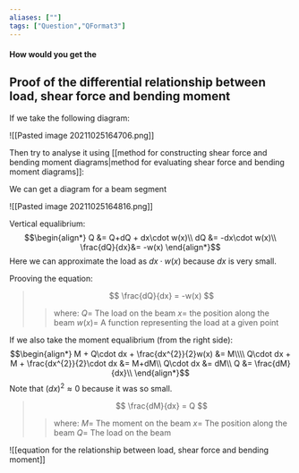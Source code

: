 ```yaml
---
aliases: [""]
tags: ["Question","QFormat3"]
---
```


#### How would you get the
## Proof of the differential relationship between load, shear force and bending moment

If we take the following diagram:

![[Pasted image 20211025164706.png]]

Then try to analyse it using [[method for constructing shear force and bending moment diagrams|method for evaluating shear force and bending moment diagrams]]:

We can get a diagram for a beam segment

![[Pasted image 20211025164816.png]]

Vertical equalibrium:
$$\begin{align*}
Q &= Q+dQ + dx\cdot w(x)\\
dQ &= -dx\cdot w(x)\\
\frac{dQ}{dx}&= -w(x)
\end{align*}$$
Here we can approximate the load as $dx\cdot w(x)$ because $dx$ is very small.

Prooving the equation:

> $$ \frac{dQ}{dx} = -w(x) $$ 
>> where:
>> $Q=$ The load on the beam
>> $x=$ the position along the beam
>> $w(x)=$ A function representing the load at a given point

If we also take the moment equalibrium (from the right side):
$$\begin{align*}
M + Q\cdot dx + \frac{dx^{2}}{2}w(x) &= M\\\\
Q\cdot dx + M + \frac{dx^{2}}{2}\cdot dx &= M+dM\\
Q\cdot dx &= dM\\
 Q &= \frac{dM}{dx}\\
\end{align*}$$
Note that $(dx)^{2}\approx 0$ because it was so small.

> $$ \frac{dM}{dx} = Q $$ 
>> where:
>> $M=$  The moment on the beam
>> $x=$ The position along the beam
>> $Q=$ The load on the beam

![[equation for the relationship between load, shear force and bending moment]]